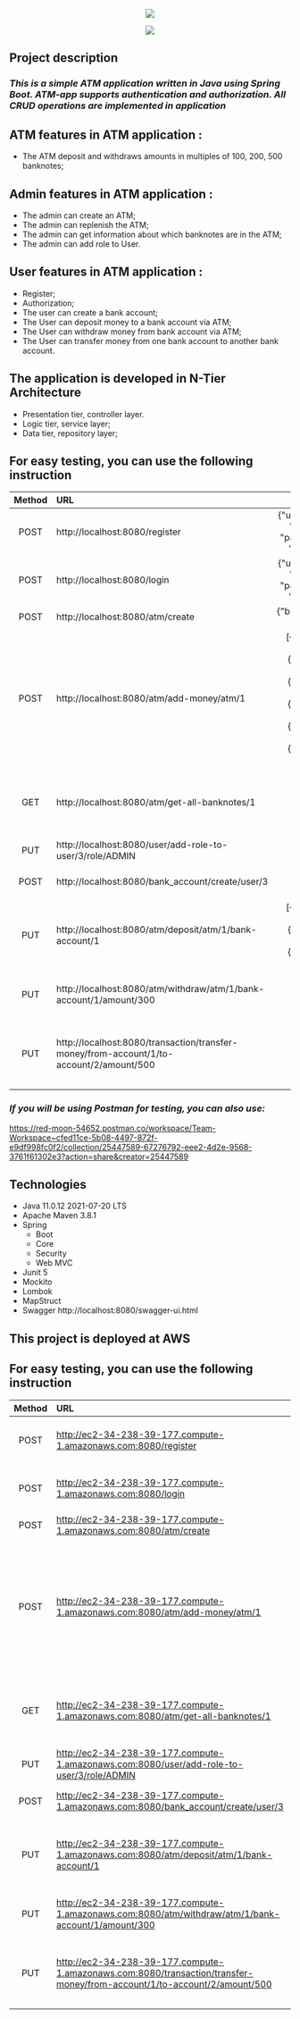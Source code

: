 <p align="center">
<img src="images/ATM-APP.png">
<p>
<p align="center">
<img src="images/atm.png">
<p>

Project description
-

### *This is a simple ATM application written in Java using Spring Boot. ATM-app supports authentication and authorization. All CRUD operations are implemented in application*

ATM features in ATM application :
-
- The ATM deposit and withdraws amounts in multiples of 100, 200, 500 banknotes;

Admin features in ATM application :
-
- The admin can create an ATM;
- The admin can replenish the ATM;
- The admin can get information about which banknotes are in the ATM;
- The admin can add role to User.

User features in ATM application :
-
- Register;
- Authorization;
- The user can create a bank account;
- The User can deposit money to a bank account via ATM;
- The User can withdraw money from bank account via ATM;
- The User can transfer money from one bank account to another bank account.

The application is developed in N-Tier Architecture
-
- Presentation tier, controller layer.
- Logic tier, service layer;
- Data tier, repository layer;

For easy testing, you can use the following instruction
-
| Method | URL                                                                                      |                                                 Body                                                  |   Content-Type   | Description                                                  | Authorization  |
|:------:|:-----------------------------------------------------------------------------------------|:-----------------------------------------------------------------------------------------------------:|:----------------:|:-------------------------------------------------------------|:--------------:|
|  POST  | http://localhost:8080/register                                                           |                              {"username": "Vitalii", "password": "1234"}                              | application/json | Register a user                                              |   Permit all   |
|  POST  | http://localhost:8080/login                                                              |                              {"username": "Vitalii", "password": "1234"}                              | application/json | Authorization a user                                         |   Permit all   |
|  POST  | http://localhost:8080/atm/create                                                         |                                           {"banknotes": []}                                           | application/json | Create an ATM                                                |     ADMIN      |
|  POST  | http://localhost:8080/atm/add-money/atm/1                                                | [{"value": 100}, {"value": 100}, {"value": 200}, <br/>{"value": 200}, {"value": 500}, {"value": 500}] | application/json | Replenish the ATM                                            |     ADMIN      |
|  GET   | http://localhost:8080/atm/get-all-banknotes/1                                            |                                                   -                                                   |        -         | Get information about which banknotes are in the ATM         |     ADMIN      |
|  PUT   | http://localhost:8080/user/add-role-to-user/3/role/ADMIN                                 |                                                   -                                                   |        -         | Add role to User                                             |     ADMIN      |
|  POST  | http://localhost:8080/bank_account/create/user/3                                         |                                                   -                                                   |        -         | Create a bank account                                        |      USER      |
|  PUT   | http://localhost:8080/atm/deposit/atm/1/bank-account/1                                   |                           [{"value": 100}, {"value": 200}, {"value": 500}]                            | application/json | Deposit money to his bank account                            |      USER      |
|  PUT   | http://localhost:8080/atm/withdraw/atm/1/bank-account/1/amount/300                       |                                                   -                                                   |        -         | Withdraw money from bank account                             |      USER      |
|  PUT   | http://localhost:8080/transaction/transfer-money/from-account/1/to-account/2/amount/500  |                                                   -                                                   |        -         | Transfer money from one bank account to another bank account |      USER      |

### *If you will be using Postman for testing, you can also use:*  
https://red-moon-54652.postman.co/workspace/Team-Workspace~cfed11ce-5b08-4497-872f-e9df998fc0f2/collection/25447589-67276792-eee2-4d2e-9568-3761f61302e3?action=share&creator=25447589

Technologies
-
- Java 11.0.12 2021-07-20 LTS
- Apache Maven 3.8.1
- Spring 
  - Boot
  - Core
  - Security
  - Web MVC
- Junit 5
- Mockito
- Lombok
- MapStruct
- Swagger http://localhost:8080/swagger-ui.html

This project is deployed at AWS
-
For easy testing, you can use the following instruction
-
| Method | URL                                                                                                                     |                                                 Body                                                  |   Content-Type   | Description                                                  | Authorization  |
|:------:|:------------------------------------------------------------------------------------------------------------------------|:-----------------------------------------------------------------------------------------------------:|:----------------:|:-------------------------------------------------------------|:--------------:|
|  POST  | http://ec2-34-238-39-177.compute-1.amazonaws.com:8080/register                                                          |                              {"username": "Vitalii", "password": "1234"}                              | application/json | Register a user                                              |   Permit all   |
|  POST  | http://ec2-34-238-39-177.compute-1.amazonaws.com:8080/login                                                             |                              {"username": "Vitalii", "password": "1234"}                              | application/json | Authorization a user                                         |   Permit all   |
|  POST  | http://ec2-34-238-39-177.compute-1.amazonaws.com:8080/atm/create                                                        |                                           {"banknotes": []}                                           | application/json | Create an ATM                                                |     ADMIN      |
|  POST  | http://ec2-34-238-39-177.compute-1.amazonaws.com:8080/atm/add-money/atm/1                                               | [{"value": 100}, {"value": 100}, {"value": 200}, <br/>{"value": 200}, {"value": 500}, {"value": 500}] | application/json | Replenish the ATM                                            |     ADMIN      |
|  GET   | http://ec2-34-238-39-177.compute-1.amazonaws.com:8080/atm/get-all-banknotes/1                                           |                                                   -                                                   |        -         | Get information about which banknotes are in the ATM         |     ADMIN      |
|  PUT   | http://ec2-34-238-39-177.compute-1.amazonaws.com:8080/user/add-role-to-user/3/role/ADMIN                                |                                                   -                                                   |        -         | Add role to User                                             |     ADMIN      |
|  POST  | http://ec2-34-238-39-177.compute-1.amazonaws.com:8080/bank_account/create/user/3                                        |                                                   -                                                   |        -         | Create a bank account                                        |      USER      |
|  PUT   | http://ec2-34-238-39-177.compute-1.amazonaws.com:8080/atm/deposit/atm/1/bank-account/1                                  |                           [{"value": 100}, {"value": 200}, {"value": 500}]                            | application/json | Deposit money to his bank account                            |      USER      |
|  PUT   | http://ec2-34-238-39-177.compute-1.amazonaws.com:8080/atm/withdraw/atm/1/bank-account/1/amount/300                      |                                                   -                                                   |        -         | Withdraw money from bank account                             |      USER      |
|  PUT   | http://ec2-34-238-39-177.compute-1.amazonaws.com:8080/transaction/transfer-money/from-account/1/to-account/2/amount/500 |                                                   -                                                   |        -         | Transfer money from one bank account to another bank account |      USER      |
